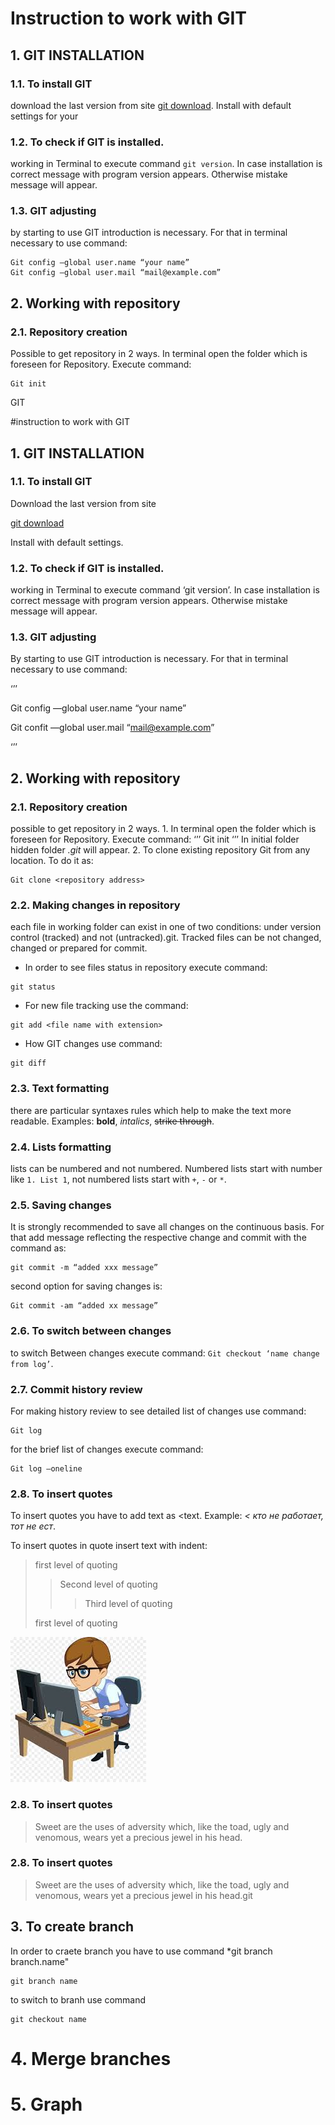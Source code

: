 # Instruction to work with GIT
## 1. GIT INSTALLATION
### 1.1. To install GIT 
download the last version from site [git download](https://git-scam.com/download). Install with default settings for your
### 1.2. To check if GIT is installed.
working in Terminal to execute command `git version`. In case installation is correct message with program version appears. Otherwise mistake message will appear.
### 1.3. GIT adjusting 
by starting to use GIT introduction is necessary. For that in terminal necessary to use command:
```
Git config —global user.name “your name”
Git config —global user.mail “mail@example.com”
```
## 2. Working with repository
### 2.1. Repository creation
Possible to get repository in 2 ways.
In terminal open the folder which is foreseen for Repository. Execute command:
```
Git init
```
GIT

#instruction to work with GIT



## 1. GIT INSTALLATION



### 1.1. To install GIT

Download the last version from site

[git download](https://git-scam.com/download)

Install with default settings.



### 1.2. To check if GIT is installed.

working in Terminal to execute command ‘git version’. In case installation is correct message with program version appears. Otherwise mistake message will appear.

### 1.3. GIT adjusting

By starting to use GIT introduction is necessary. For that in terminal necessary to use command:

‘’’

Git config —global user.name “your name”

Git confit —global user.mail “mail@example.com”

‘’’

## 2. Working with repository
### 2.1. Repository creation 
possible to get repository in 2 ways.
    1. In terminal open the folder which is foreseen for Repository. Execute command:
‘’’
Git init
‘’’
In initial folder hidden folder _.git_ will appear.
    2. To clone existing repository Git from any location. To do it as:
```
Git clone <repository address>
```
### 2.2. Making changes in repository 
each file in working folder can exist in one of two conditions: under version control (tracked) and not (untracked).git. Tracked files can be not changed, changed or prepared for commit.
- In order to see files status in repository execute command:
```
git status
```
- For new file tracking use the command:
```
git add <file name with extension>
```
- How GIT  changes use command:
```
git diff
```
### 2.3. Text formatting 
there are particular syntaxes rules which help to make the text more readable. Examples: **bold**, *intalics*, ~~strike through~~.
### 2.4. Lists formatting 
lists can be numbered and not numbered. Numbered lists start with number like `1. List 1`, not numbered lists start with `+`, `-` or `*`.
### 2.5. Saving changes
It is strongly recommended to save all changes on the continuous basis. For that add message reflecting the respective change and commit with the command as:
```
git commit -m “added xxx message”
```
second option for saving changes is:
```
Git commit -am “added xx message”
```
### 2.6. To switch between changes 
to switch Between changes execute command: `Git checkout ‘name change from log’`.
### 2.7. Commit history review
For making history review to see detailed list of changes use command:
```
Git log
```

for the brief list of changes execute command:
```
Git log —oneline
```
### 2.8. To insert quotes

To insert quotes you have to add text as <text. Example: *< кто не работает, тот не ест*.

To insert quotes in quote insert text with indent:

> first level of quoting
>> Second level of quoting
>>> Third level of quoting
>
> first level of quoting

![hard work](Programmer.jpg)
### 2.8. To insert quotes
>Sweet are the uses of adversity which, like the toad, ugly and venomous, wears yet a precious jewel in his head.
### 2.8. To insert quotes
>Sweet are the uses of adversity which, like the toad, ugly and venomous, wears yet a precious jewel in his head.git
## 3. To create branch
In order to craete branch you have to use command *git branch branch.name"
```
git branch name
```
to switch to branh use command
```
git checkout name
```
# 4. Merge branches
# 5. Graph
